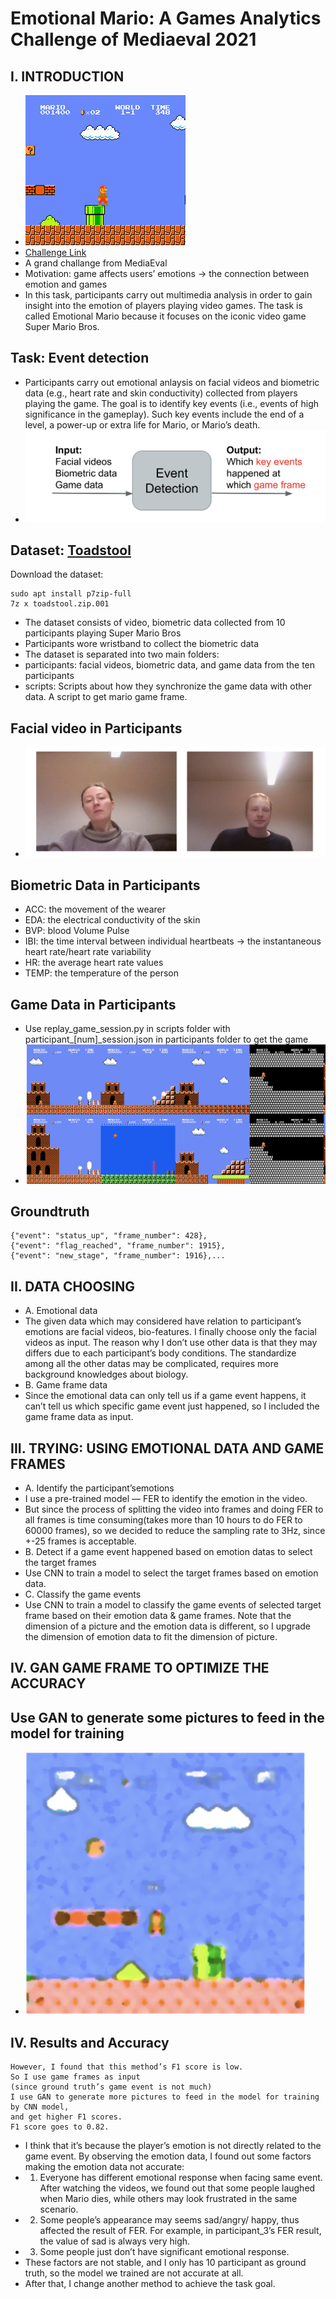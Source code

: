 # Emotional Mario: A Games Analytics Challenge of Mediaeval 2021
## I. INTRODUCTION
* ![Variable Declaration](/img/game.png)
* [Challenge Link](https://multimediaeval.github.io/editions/2021/tasks/emotionalmario/#:~:text=The%20task%20is%20called%20Emotional,video%20game%20Super%20Mario%20Bros.&text=This%20can%20include%20gameplay%20scenes,what%20happened%20during%20the%20game.)
* A grand challange from MediaEval
* Motivation: game affects users’ emotions → the connection between emotion and games
* In this task, participants carry out multimedia analysis in order to gain insight into the emotion of players playing video games. The task is called Emotional Mario because it focuses on the iconic video game Super Mario Bros.
## Task: Event detection
* Participants carry out emotional anlaysis on facial videos and biometric data (e.g., heart rate and skin conductivity) collected from players playing the game. The goal is to identify key events (i.e., events of high significance in the gameplay). Such key events include the end of a level, a power-up or extra life for Mario, or Mario’s death.
* ![Variable Declaration](/img/a1.png)
## Dataset: [Toadstool](https://osf.io/qrkcf/)
Download the dataset:
```
sudo apt install p7zip-full
7z x toadstool.zip.001
```
* The dataset consists of video, biometric data collected from 10 participants playing Super Mario Bros
* Participants wore wristband to collect the biometric data
* The dataset is separated into two main folders:
* participants: facial videos, biometric data, and game data from the ten participants
* scripts: Scripts about how they synchronize the game data with other data. A script to get mario game frame.
## Facial video in Participants
* ![Variable Declaration](/img/a2.png)
## Biometric Data in Participants
* ACC: the movement of the wearer
* EDA: the electrical conductivity of the skin
* BVP: blood Volume Pulse
* IBI: the time interval between individual heartbeats → the instantaneous heart rate/heart rate variability
* HR: the average heart rate values
* TEMP: the temperature of the person
## Game Data in Participants
* Use replay_game_session.py in scripts folder with participant_[num]_session.json in participants folder to get the game 
* ![Variable Declaration](/img/a3.png)
## Groundtruth
```
{"event": "status_up", "frame_number": 428}, 
{"event": "flag_reached", "frame_number": 1915}, 
{"event": "new_stage", "frame_number": 1916},...
```
## II. DATA CHOOSING
* A. Emotional data
* The given data which may considered have relation to participant’s emotions are facial videos, bio-features. I finally choose only the facial videos as input. The reason why I don’t use other data is that they may differs due to each participant’s body conditions. The standardize among all the other datas may be complicated, requires more background knowledges about biology.
* B. Game frame data
* Since the emotional data can only tell us if a game event happens, it can’t tell us which specific game event just happened, so I included the game frame data as input.
## III. TRYING: USING EMOTIONAL DATA AND GAME FRAMES
* A. Identify the participant’semotions
* I use a pre-trained model — FER to identify the emotion in the video.
* But since the process of splitting the video into frames and doing FER to all frames is time consuming(takes more than 10 hours to do FER to 60000 frames), so we decided to reduce the sampling rate to 3Hz, since +-25 frames is acceptable.
* B. Detect if a game event happened based on emotion datas to select the target frames
* Use CNN to train a model to select the target frames based on emotion data.
* C. Classify the game events
* Use CNN to train a model to classify the game events of selected target frame based on their emotion data & game frames.
Note that the dimension of a picture and the emotion data is different, so I upgrade the dimension of emotion data to fit the dimension of picture.
## IV. GAN GAME FRAME TO OPTIMIZE THE ACCURACY
## Use GAN to generate some pictures to feed in the model for training
* ![Variable Declaration](/img/gan.png)
## IV. Results and Accuracy
```
However, I found that this method’s F1 score is low.
So I use game frames as input 
(since ground truth’s game event is not much)
I use GAN to generate more pictures to feed in the model for training by CNN model, 
and get higher F1 scores.
F1 score goes to 0.82.
```
* I think that it’s because the player’s emotion is not directly related to the game event. By observing the emotion data, I found out some factors making the emotion data not accurate:
* 1. Everyone has different emotional response when facing same event. After watching the videos, we found out that some people laughed when Mario dies, while others may look frustrated in the same scenario.
* 2. Some people’s appearance may seems sad/angry/ happy, thus affected the result of FER. For example, in participant_3’s FER result, the value of sad is always very high.
* 3. Some people just don’t have significant emotional response.
* These factors are not stable, and I only has 10 participant as ground truth, so the model we trained are not accurate at all.
* After that, I change another method to achieve the task goal.






